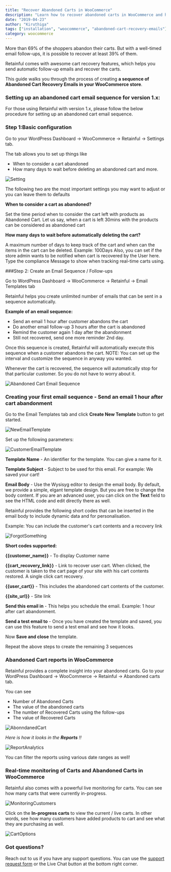 ```yaml
---
title: "Recover Abandoned Carts in WooCommerce"
description: "Learn how to recover abandoned carts in WooCommerce and how to automatically send follow-up emails for cart abandonment"
date: "2019-04-23"
author: "Kiruthiga"
tags: ["installation", "woocommerce", "abandoned-cart-recovery-emails"]
category: woocommerce
---
```


More than 69% of the shoppers abandon their carts. But with a well-timed email follow-ups, it is possible to recover at least 39% of them.

Retainful comes with awesome cart recovery features, which helps you send automatic follow-up emails and recover the carts.

This guide walks you through the process of creating **a sequence of Abandoned Cart Recovery Emails in your WooCommerce store**.

### Setting up an abandoned cart email sequence for version 1.x:

For those using Retainful with version 1.x, please follow the below procedure for setting up an abandoned cart email sequence.


### Step 1:Basic configuration

Go to your WordPress Dashboard -> WooCommerce -> Retainful -> Settings tab.

The tab allows you to set up things like
- When to consider a cart abandoned
- How many days to wait before deleting an abandoned cart 
and more.

![Setting](https://raw.githubusercontent.com/retainful/site-images/master/docs/abandoned-cart-recovery/setting.png)

The following two are the most important settings you may want to adjust or you can leave them to defaults

**When to consider a cart as abandoned?** 

Set the time period when to consider the cart left with products as Abandoned Cart. 
Let us say, when a cart is left 30mins with the products can be considered as abandoned cart

**How many days to wait before automatically deleting the cart?**

A maximum number of days to keep track of the cart and when can the items in the cart can be deleted.
Example: 100Days
Also, you can set if the store admin wants to be notified when cart is recovered by the User here.
Type the compliance Message to show when tracking real-time carts using.

###Step 2: Create an Email Sequence / Follow-ups

Go to WordPress Dashboard -> WooCommerce -> Retainful -> Email Templates tab

Retainful helps you create unlimited number of emails that can be sent in a sequence automatically.

**Example of an email sequence:**

- Send an email 1 hour after customer abandons the cart
- Do another email follow-up 3 hours after the cart is abandoned
- Remind the customer again 1 day after the abandonment
- Still not recovered, send one more reminder 2nd day.

Once this sequence is created, Retainful will automatically execute this sequence when a customer abandons the cart. 
NOTE: You can set up the interval and customize the sequence in anyway you wanted.

Whenever the cart is recovered, the sequence will automatically stop for that particular customer. So you do not have to worry about it.

![Abandoned Cart Email Sequence](https://raw.githubusercontent.com/retainful/site-images/master/docs/abandoned-cart-recovery/abandoned-cart-recovery-email-sequence.png)


### Creating your first email sequence - Send an email 1 hour after cart abandonment

Go to the Email Templates tab and click  **Create New Template** button to get started.


![NewEmailTemplate](https://raw.githubusercontent.com/retainful/site-images/master/docs/abandoned-cart-recovery/NewEmailTemplate.png)

Set up the following parameters:

![CustomerEmailTemplate](https://raw.githubusercontent.com/retainful/site-images/master/docs/abandoned-cart-recovery/EmailTemplate-for-customer.png)

**Template Name** - An identifier for the template. You can give a name for it. 

**Template Subject** - Subject to be used for this email. For example: We saved your cart! 

**Email Body** - Use the Wysisyg editor to design the email body. By default, we provide a simple, elgant template design. But you are free to change the body content. If you are an advanced user, you can click on the **Text** field to see the HTML code and edit directly there as well.

Retainful provides the following short codes that can be inserted in the email body to include dynamic data and for personalisation.

Example: You can include the customer's cart contents and a recovery link

![ForgotSomething](https://raw.githubusercontent.com/retainful/site-images/master/docs/abandoned-cart-recovery/ForgotSomething.png)

**Short codes supported:**

**{{customer_name}}** - To display Customer name

**{{cart_recovery_link}}** - Link to recover user cart. When clicked, the customer is taken to the cart page of your site with his cart contents restored. A single click cart recovery.

**{{user_cart}}** - This includes the abandoned cart contents of the customer.

**{{site_url}}** - Site link


**Send this email in** - This helps you schedule the email. Example: 1 hour after cart abandonment. 

**Send a test email to** - Once you have created the template and saved, you can use this feature to send a test email and see how it looks.

Now **Save and close** the template.

Repeat the above steps to create the remaining 3 sequences

### Abandoned Cart reports in WooCommerce

Retainful provides a complete insight into your abandoned carts.
Go to your WordPress Dashboard -> WooCommerce -> Retainful -> Abandoned carts tab.


You can see
- Number of Abandoned Carts
- The value of the abandoned carts
- The number of Recovered Carts using the follow-ups
- The value of Recovered Carts

![AbonndanedCart](https://raw.githubusercontent.com/retainful/site-images/master/docs/abandoned-cart-recovery/abondanedCarts.png)

<i>Here is how it looks in the **Reports** !!</i>

![ReportAnalytics](https://raw.githubusercontent.com/retainful/site-images/master/docs/abandoned-cart-recovery/Analytics.png)


You can filter the reports using various date ranges as well!


### Real-time monitoring of Carts and Abandoned Carts in WooCommerce

Retainful also comes with a powerful live monitoring for carts. You can see how many carts that were currently in-progress.

![MonitoringCustomers](https://raw.githubusercontent.com/retainful/site-images/master/docs/abandoned-cart-recovery/legends.png)

Click on the **In-progress carts** to view the current / live carts. In other words, see how many customers have added products to cart and see what they are purchasing as well.

![CartOptions](https://raw.githubusercontent.com/retainful/site-images/master/docs/abandoned-cart-recovery/cartOptions.png)


### Got questions?

Reach out to us if you have any support questions. You can use the [support request form](https://www.retainful.com/support) or the Live Chat button at the bottom right corner.
